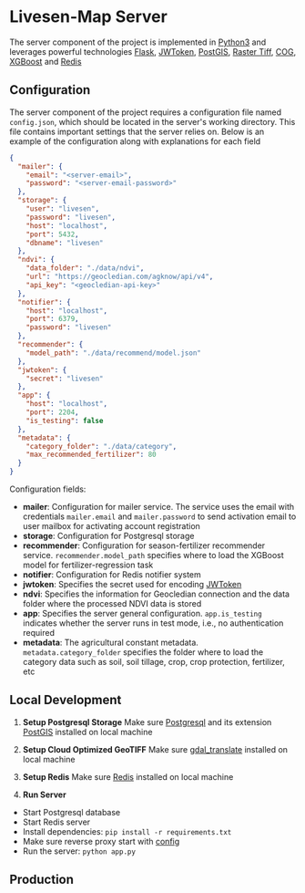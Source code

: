 # Livesen-Map Server

The server component of the project is implemented in [Python3](https://www.python.org/download/releases/3.0/) and leverages powerful technologies [Flask](https://flask.palletsprojects.com/en/3.0.x/), [JWToken](https://jwt.io/), [PostGIS](https://postgis.net/), [Raster Tiff](https://en.wikipedia.org/wiki/TIFF), [COG](https://www.cogeo.org/), [XGBoost](https://en.wikipedia.org/wiki/XGBoost) and [Redis](https://redis.io/)

## Configuration

The server component of the project requires a configuration file named `config.json`, which should be located in the server's working directory. This file contains important settings that the server relies on. Below is an example of the configuration along with explanations for each field

```json
{
  "mailer": {
    "email": "<server-email>",
    "password": "<server-email-password>"
  },
  "storage": {
    "user": "livesen",
    "password": "livesen",
    "host": "localhost",
    "port": 5432,
    "dbname": "livesen"
  },
  "ndvi": {
    "data_folder": "./data/ndvi",
    "url": "https://geocledian.com/agknow/api/v4",
    "api_key": "<geocledian-api-key>"
  },
  "notifier": {
    "host": "localhost",
    "port": 6379,
    "password": "livesen"
  },
  "recommender": {
    "model_path": "./data/recommend/model.json"
  },
  "jwtoken": {
    "secret": "livesen"
  },
  "app": {
    "host": "localhost",
    "port": 2204,
    "is_testing": false
  },
  "metadata": {
    "category_folder": "./data/category",
    "max_recommended_fertilizer": 80
  }
}
```

Configuration fields:

- **mailer**: Configuration for mailer service. The service uses the email with credentials `mailer.email` and `mailer.password` to send activation email to user mailbox for activating account registration
- **storage**: Configuration for Postgresql storage
- **recommender**: Configuration for season-fertilizer recommender service. `recommender.model_path` specifies where to load the XGBoost model for fertilizer-regression task
- **notifier**: Configuration for Redis notifier system
- **jwtoken**: Specifies the secret used for encoding [JWToken]()
- **ndvi**: Specifies the information for Geocledian connection and the data folder where the processed NDVI data is stored
- **app**: Specifies the server general configuration. `app.is_testing` indicates whether the server runs in test mode, i.e., no authentication required
- **metadata**: The agricultural constant metadata. `metadata.category_folder` specifies the folder where to load the category data such as soil, soil tillage, crop, crop protection, fertilizer, etc

## Local Development

1. **Setup Postgresql Storage**
   Make sure [Postgresql](https://www.postgresql.org/) and its extension [PostGIS](https://postgis.net/) installed on local machine

2. **Setup Cloud Optimized GeoTIFF**
   Make sure [gdal_translate](https://gdal.org/programs/gdal_translate.html) installed on local machine

3. **Setup Redis**
   Make sure [Redis](https://redis.io/) installed on local machine

4. **Run Server**

- Start Postgresql database
- Start Redis server
- Install dependencies: `pip install -r requirements.txt`
- Make sure reverse proxy start with [config](../nginx.conf)
- Run the server: `python app.py`

## Production
